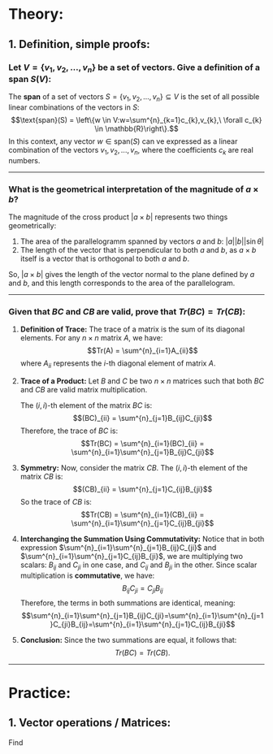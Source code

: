 # Theory:

## 1. Definition, simple proofs:

### Let $V = \{v_{1},v_{2},...,v_{n}\}$ be a set of vectors. Give a definition of a span $S(V)$:

The **span** of a set of vectors $S = \{v_{1},v_{2},...,v_{n}\} \subseteq V$ is the set of all possible linear combinations of the vectors in $S$:
$$\text{span}(S) = \left\{w \in V:w=\sum^{n}_{k=1}c_{k},v_{k},\ \forall c_{k} \in \mathbb{R}\right\}.$$
In this context, any vector $w \in \text{span}(S)$ can ve expressed as a linear combination of the vectors $v_{1},v_{2},...,v_{n}$, where the coefficients $c_{k}$ are real numbers.

---
### What is the geometrical interpretation of the magnitude of $a \times b$?

The magnitude of the cross product $|a \times b|$ represents two things geometrically:

1. The area of the parallelogramm spanned by vectors $a$ and $b$: $|a||b||\sin \theta|$
2. The length of the vector that is perpendicular to both $a$ and $b$, as $a \times b$ itself is a vector that is orthogonal to both $a$ and $b$.

So, $|a \times b|$ gives the length of the vector normal to the plane defined by $a$ and $b$, and this length corresponds to the area of the parallelogram.

---
### Given that $BC$ and $CB$ are valid, prove that $Tr(BC) = Tr(CB)$:

1.  **Definition of Trace:** The trace of a matrix is the sum of its diagonal elements. For any $n \times n$ matrix $A$, we have:$$Tr(A) = \sum^{n}_{i=1}A_{ii}$$where $A_{ii}$ represents the $i$-th diagonal element of matrix $A$.
2. **Trace of a Product:** Let $B$ and $C$ be two $n \times n$ matrices such that both $BC$ and $CB$ are valid matrix multiplication.
   
   The $(i,i)$-th element of the matrix $BC$ is: $$(BC)_{ii} = \sum^{n}_{j=1}B_{ij}C_{ji}$$Therefore, the trace of $BC$ is:$$Tr(BC) = \sum^{n}_{i=1}(BC)_{ii} = \sum^{n}_{i=1}\sum^{n}_{j=1}B_{ij}C_{ji}$$
3. **Symmetry:** Now, consider the matrix $CB$. The $(i,i)$-th element of the matrix $CB$ is:$$(CB)_{ii} = \sum^{n}_{j=1}C_{ij}B_{ji}$$So the trace of $CB$ is:$$Tr(CB) = \sum^{n}_{i=1}(CB)_{ii} = \sum^{n}_{i=1}\sum^{n}_{j=1}C_{ij}B_{ji}$$
4. **Interchanging the Summation Using Commutativity:** Notice that in both expression $\sum^{n}_{i=1}\sum^{n}_{j=1}B_{ij}C_{ji}$ and $\sum^{n}_{i=1}\sum^{n}_{j=1}C_{ij}B_{ji}$, we are multiplying two scalars: $B_{ij}$ and $C_{ji}$ in one case, and $C_{ij}$ and $B_{ji}$ in the other. Since scalar multiplication is **commutative**, we have:$$B_{ij}C_{ji} = C_{ji}B_{ij}$$Therefore, the terms in both summations are identical, meaning:$$\sum^{n}_{i=1}\sum^{n}_{j=1}B_{ij}C_{ji}=\sum^{n}_{i=1}\sum^{n}_{j=1}C_{ji}B_{ij}=\sum^{n}_{i=1}\sum^{n}_{j=1}C_{ij}B_{ji}$$
5. **Conclusion:** Since the two summations are equal, it follows that:$$Tr(BC) = Tr(CB).$$
---
# Practice:

## 1. Vector operations / Matrices:

Find 

